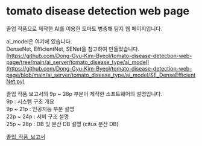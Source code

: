 # tomato disease detection web page   
   
졸업 작품으로 제작한 AI를 이용한 토마토 병충해 탐지 웹 페이지입니다.

ai_model은 여기에 있습니다.   
DenseNet, EfficientNet, SENet을 참고하여 만들었습니다.   
[https://github.com/Dong-Gyu-Kim-Byeol/tomato-disease-detection-web-page/tree/main/ai_server/tomato_disease_type/ai_model](https://github.com/Dong-Gyu-Kim-Byeol/tomato-disease-detection-web-page/blob/main/ai_server/tomato_disease_type/ai_model/SE_DenseEfficientNet.py)

졸업 작품 보고서의 9p ~ 28p 부분이 제작한 소프트웨어의 설명입니다.   
9p : 시스템 구조 개요   
9p ~ 21p : 인공지능 부분 설명   
22p ~ 24p : 서버 구조 설명   
25p ~ 28p : DB 및 분산 DB 설명 (citus 분산 DB)   
   
[졸업_작품_보고서](./졸업_작품_보고서.pdf)   
